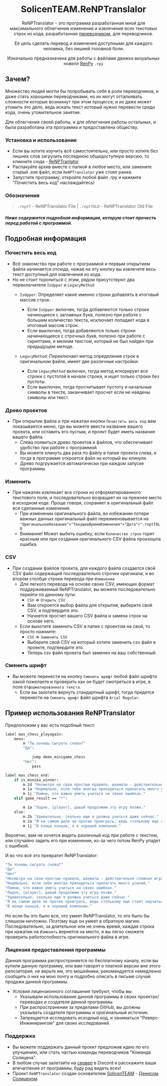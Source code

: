 <h1 align="center">

<br/>
SolicenTEAM.ReNPTranslalor 
</h1>

<div align="center">

ReNPTranslator - это программа разработанная мной для максимального облегчения изменения 
и извлечения всех текстовых строк из кода, разработанная [переводчиком](https://github.com/DenisSolicen), для переводчиков. 
  
Её цель сделать перевод и изменения доступными для каждого человека, без лишней головной боли.


Изначально предназначена для работы с файлами движка визуальных новелл [RenPy](https://www.renpy.org/) `.rpy`

<div align="left">

## Зачем?
Множество людей могли бы попробывать себя в роли переводчиков, и даже стать хорошими переводчиками, но их могут отталкивать сложности которые возникнут при этом процессе, и их даже может утомить это дело, ведь искать текст который нужно перевести среди кода, очень утомительное занятие. 

Для облегчения своей работы, и для облегчения работы остальных, и была разработана эта программа и предоставлена обществу.  


### Установка и использование

* Если вы хотите изучить всё самостоятельно, или просто хотите без лишних слов загрузить последнюю общедоступную версию, то кликните сюда - [ReNPTranlator](https://github.com/DenisSolicen/ReNPTranslalor/releases) 
* Распакуйте архив вместе с папкой в любое место, или замените старый .exe файл, если `ReNPTranslator` уже стоял ранее.
* Запустите программу, откройте любой файл .rpy и нажмите "Почистить весь код" наслаждайтесь!



### Обозначения
> `.rnptf` - ReNPTranslator File |
> `.rnptfOLD` - ReNPTranslator Old File


##### Ниже содержится подробная информация, которую стоит прочесть перед работой с программой.
## Подробная информация

### Почистить весь код
- Всё знакомство при работе с программой и первым открытием файла начинается отсюда, нажав на эту кнопку вы извлечете весь текст доступный для извлечения из кода.
- Но не стоит торопиться с этим, рядом присутствуют два переключателя `IsUpper` и `LegacyMethod`
  - `IsUpper`: Определяет какие именно строки добавлять в итоговый массив строк. 
    - Если `IsUpper` включен, тогда добавляются только строки начиющиеся с заглавных букв, полезно при работе с большим количество текста, исключает попадает кода в итоговый массив строк. 
    - Если выключен, тогда добавляются только строки начинающиеся с строчных букв, полезно при работе с скриптами, и мелким текстом, который не был найден при предыдущем методе.
  
  -  `LegacyMethod`: Переключает метод определения строк в оригинальном файле, имеет две различные настройки:
      - Если `LegacyMethod` включен, тогда метод игнорирует все строки с пустотой в начале строки, и ищет только строки без пустоты.
      - Если выключен, тогда просчитывает пустоту и начальные символы в тексте, заканчивает просчет если не найдены символы или текст.

### Древо проектов
- При открытии файла и при нажатии кнопки `Почистить весь код` вам показывается меню, где вы можете ввести название вашего проекта, или оставить его пустым, и проект будет иметь название вашего файла.
  - Слева появиться древо проектов и файлов, что обеспечивает удобство при работе с программой.
  - Вы можете клинуть два раза по файлу в папке проекта слева, и тогда в программе откроется файл на который вы клинули.
  - Древо подгружается автоматически при каждом запуске программы.

### Изменить
- При нажатии извлекает все строки из отформатированного текстового поля, и последовательно возращает их на прежнее место в исходном коде. Проще говоря, сохраняет в оригинальный файл все сделанные изменения.
  - При изменении оригинального файла, во избежании потери важных данных оригинальный файл переименовывается на `"ОригинальноеНазвание"+"ТекущееВремяИзменения"+"Дата"+".rnptfOLD`
  - Внимание! Может выбить ошибку, если `Количество строк` горит красным или при создании оригинального CSV файла произошла ошибка.

### CSV
- При создании файлов проекта, для каждого файла создается свой CSV файл содержащий последовательно строчки оригинала, и во втором столбце строки перевода при `Изменении`
  - Для легкого перевода на основе своих CSV, имеющих формат поддерживаемый ReNPTranslator, вы можете последовательно перейти по данному пути:
    - `CSV` => `Открыть CSV` 
    - Вам откроется выбор файла для открытия, выберите свой CSV, и подтвердите это.
    - Начнется просчет вашего CSV файла и замена строк на основе него.
  - Если выхотите заменить CSV в папке с проектом на свой, то просто нажмите: 
    - `CSV` => `Заменить CSV`
    - Выберите свой CSV на который хотите заменить csv файл в проекте, подтвердите это.
    - Теперь csv файл проекта был заменен на ваш собственный.

### Сменить шрифт
- Вы можете перенести на кнопку `Сменить шрифт` любой файл шрифта какой пожелаете и проверить как он будет смотреться в игре, в поле `Отформатированного текста`.
  - Если вы захотите вернуть стандартный шрифт, тогда придется перенести на `Сменить шрифт` файл шрифта `Arial Regular`.

## Пример использования ReNPTranslator
Предположим у вас есть подобный текст: 
```bash
label mas_chess_playagain:
    menu:
        m "Ты хочешь сыграть снова?"
        "Да":

            jump demo_minigame_chess
        "Нет":
            pass

label mas_chess_end:
    if is_monika_winner:
        m 2d "Несмотря на свои простые правила, шахматы - действительно сложная игра."
        m 1a "Нормально, если тебе иногда приходиться прилагать много усилий."
        m 1j "Помни, что важно уметь учиться на своих ошибках."
    elif game_result == "*":

        m 1a "Ладно, [player], давай продолжим эту игру позже."
    else:
        m 2b "Удивительно, сколько еще я должна учиться даже сейчас."
        m 2a "Я на самом деле не против проиграть, ведь столькому еще стоит научиться.."
        m 1j "В конце концов, я в хорошей компании."
```

Вероятно, вам не хочется видеть различный код при работе с текстом, или случайно задеть его при изменении, из-за чего потом RenPy упадет с ошибкой. 
  
И во что всё это превратит ReNPTranslator:

```bash
"Ты хочешь сыграть снова?"
"Да"
"Нет"
"Несмотря на свои простые правила, шахматы - действительно сложная игра."
"Нормально, если тебе иногда приходиться прилагать много усилий."
"Помни, что важно уметь учиться на своих ошибках."
"Ладно, [player], давай продолжим эту игру позже."
"Удивительно, сколько еще я должна учиться даже сейчас."
"Я на самом деле не против проиграть, ведь столькому еще стоит научиться.."
"В конце концов, я в хорошей компании."
```

Но если бы это было все, что умеет ReNPTranslator, то это было бы слишком ничтожно. Поэтому еще он умеет в обратную магию. Последовательно, за длительное или не очень время, каждая строка при нажатии на `Изменить` вернется на место, и вы легко сможете проверить работоспобность оригинального файла в игре.


### Лицензия предоставления программы
Данная программа распространяется по бесплатному каналу, если вы купили данную программу, или вам говорят о платной версии вне этого репозитория, не верьте им, это мошейники, рекомендуется немедленно сообщить о них на мою почту и подробно описать в письме случай продажи данной программы.

- Условия лицензионного соглашения требуют, чтобы вы:
  - Указывали использование данной программы в своих проектах/переводах и создателя данной программы.
  - При распространении за пределами GitHub, вы должны указывать создателя программы и оригинальный источник.
  - Запрещается исследовать исходный код, и заниматься "Реверс-Инжинирингом" для своих исследований.

### Поддержка
- Вы можете поддержать данный проект предложив идею по его улучшению, или стать частью команды переводчиков "Команда Солицена".
- В любом случае залетайте на [сервер](https://discord.com/invite/ZJ3SQpV) в Discord и расскажите ваши впечатления от программы, буду рад видеть всех!
- Проект `ReNPTranslator` создан основателем [SolicenTEAM](https://discord.com/invite/ZJ3SQpV) - [Денисом Солиценом](https://github.com/DenisSolicen).
